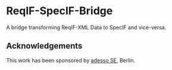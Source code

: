 # ReqIF-SpecIF-Bridge
A bridge transforming ReqIF-XML Data to SpecIF and vice-versa.

## Acknowledgements
This work has been sponsored by [adesso SE](http://adesso.de), Berlin.

